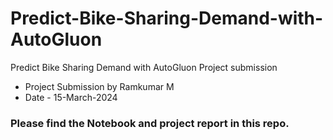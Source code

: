 # Predict-Bike-Sharing-Demand-with-AutoGluon
Predict Bike Sharing Demand with AutoGluon Project submission 

- Project Submission by Ramkumar M
- Date - 15-March-2024

### Please find the Notebook and project report in this repo.
